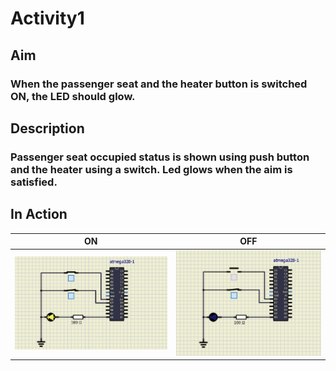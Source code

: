 
# Activity1

## Aim
### When the passenger seat and the heater button is switched ON, the LED should glow.

## Description
### Passenger seat occupied status is shown using push button and the heater using a switch. Led glows when the aim is satisfied.


## In Action

|ON|OFF|
|:--:|:--:|
|![ON](https://github.com/PramodhMahadeshKM/EmbC_Proj_LTTS/blob/master/Activity1/simulation/Led_ON.png)|![OFF](https://github.com/PramodhMahadeshKM/EmbC_Proj_LTTS/blob/master/Activity1/simulation/LED_OFF.png)|